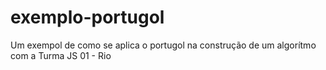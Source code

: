 # exemplo-portugol
Um exempol de como se aplica o portugol na construção de um algorítmo com a Turma JS 01 - Rio
